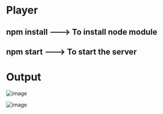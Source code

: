 # Player

## npm install ---> To install node module
## npm start   ---> To start the server

# Output

![image](https://user-images.githubusercontent.com/94432813/235417921-6ac11a6b-d6aa-4118-b020-9c31fed14d56.png)

![image](https://user-images.githubusercontent.com/94432813/235417957-bd007d6a-3140-4339-8427-b49653139f0a.png)
